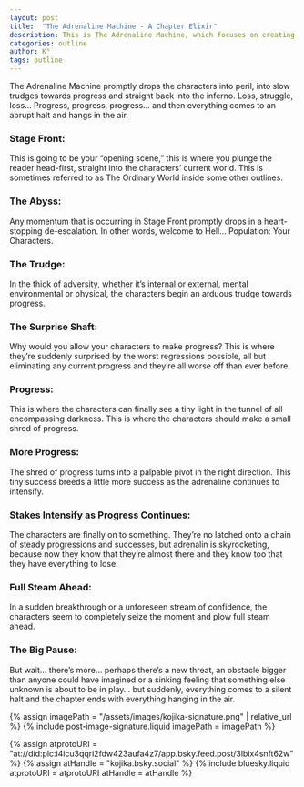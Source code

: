```yaml
---
layout: post
title:  "The Adrenaline Machine - A Chapter Elixir"
description: This is The Adrenaline Machine, which focuses on creating relentless tension through cycles of progress and setbacks. Starting with an intense opening plunge and moving through nine distinct stages of advancement and regression, this framework keeps readers engaged by alternating between moments of hope and despair. The outline culminates in a pivotal pause that leaves everything hanging in suspense, maximizing dramatic tension.
categories: outline
author: K°
tags: outline
---
```


The Adrenaline Machine promptly drops the characters into peril, into slow trudges towards progress and straight back into the inferno. Loss, struggle, loss… Progress, progress, progress… and then everything comes to an abrupt halt and hangs in the air.

### Stage Front:  
This is going to be your “opening scene,” this is where you plunge the reader head-first, straight into the characters’ current world. This is sometimes referred to as The Ordinary World inside some other outlines.

### The Abyss:  
Any momentum that is occurring in Stage Front promptly drops in a heart-stopping de-escalation. In other words, welcome to Hell… Population: Your Characters.

### The Trudge:  
In the thick of adversity, whether it’s internal or external, mental environmental or physical, the characters begin an arduous trudge towards progress.

### The Surprise Shaft:  
Why would you allow your characters to make progress? This is where they’re suddenly surprised by the worst regressions possible, all but eliminating any current progress and they’re all worse off than ever before.

### Progress:  
This is where the characters can finally see a tiny light in the tunnel of all encompassing darkness. This is where the characters should make a small shred of progress.

### More Progress:  
The shred of progress turns into a palpable pivot in the right direction. This tiny success breeds a little more success as the adrenaline continues to intensify.

### Stakes Intensify as Progress Continues:  
The characters are finally on to something. They’re no latched onto a chain of steady progressions and successes, but adrenalin is skyrocketing, because now they know that they’re almost there and they know too that they have everything to lose.

### Full Steam Ahead:  
In a sudden breakthrough or a unforeseen stream of confidence, the characters seem to completely seize the moment and plow full steam ahead.

### The Big Pause:  
But wait… there’s more… perhaps there’s a new threat, an obstacle bigger than anyone could have imagined or a sinking feeling that something else unknown is about to be in play… but suddenly, everything comes to a silent halt and the chapter ends with everything hanging in the air.

<!-- signature -->
{% assign imagePath = "/assets/images/kojika-signature.png" | relative_url %}
{% include post-image-signature.liquid imagePath = imagePath %}

<!-- comments -->
{% assign atprotoURI = "at://did:plc:i4icu3qqri2fdw423aufa4z7/app.bsky.feed.post/3lbix4snft62w" %}
{% assign atHandle = "kojika.bsky.social" %}
{% include bluesky.liquid atprotoURI = atprotoURI atHandle = atHandle %}